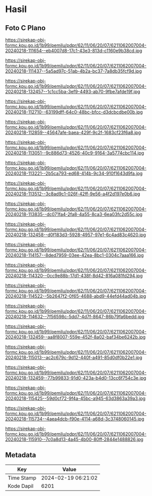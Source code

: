 # Hasil

## Foto C Plano

https://sirekap-obj-formc.kpu.go.id/1b99/pemilu/pdpr/62/11/06/20/07/6211062007004-20240218-111654--eb4007d8-17c1-43e3-813d-c1160e9b38cd.jpg

https://sirekap-obj-formc.kpu.go.id/1b99/pemilu/pdpr/62/11/06/20/07/6211062007004-20240218-111437--5a5ad97c-51ab-4b2a-bc37-7a8db35fcf9d.jpg

https://sirekap-obj-formc.kpu.go.id/1b99/pemilu/pdpr/62/11/06/20/07/6211062007004-20240218-132457--1c1cc5ba-3ef9-4493-ab70-9fbe7afde19f.jpg

https://sirekap-obj-formc.kpu.go.id/1b99/pemilu/pdpr/62/11/06/20/07/6211062007004-20240218-112710--63199dff-64c0-48bc-bfcc-d3dcbcdbe00b.jpg

https://sirekap-obj-formc.kpu.go.id/1b99/pemilu/pdpr/62/11/06/20/07/6211062007004-20240218-112859--45647afe-baea-429f-9c2f-1683cf23f6a8.jpg

https://sirekap-obj-formc.kpu.go.id/1b99/pemilu/pdpr/62/11/06/20/07/6211062007004-20240218-113051--9c886d73-4526-40c9-9164-3a5774cbc114.jpg

https://sirekap-obj-formc.kpu.go.id/1b99/pemilu/pdpr/62/11/06/20/07/6211062007004-20240218-113221--2b5ca793-ed68-414b-9c34-910f1643d9fa.jpg

https://sirekap-obj-formc.kpu.go.id/1b99/pemilu/pdpr/62/11/06/20/07/6211062007004-20240218-113512--3c8ad9c1-026f-42ff-9e56-a4f2d197e0b6.jpg

https://sirekap-obj-formc.kpu.go.id/1b99/pemilu/pdpr/62/11/06/20/07/6211062007004-20240218-113835--dc071fa4-2fa8-4a55-8ca3-6ea03fc2d55c.jpg

https://sirekap-obj-formc.kpu.go.id/1b99/pemilu/pdpr/62/11/06/20/07/6211062007004-20240218-132458--d0f183d3-5928-4957-97e1-6c4ad83c4620.jpg

https://sirekap-obj-formc.kpu.go.id/1b99/pemilu/pdpr/62/11/06/20/07/6211062007004-20240218-114157--8ded7959-03ee-42ea-8bc1-0304c7aaa166.jpg

https://sirekap-obj-formc.kpu.go.id/1b99/pemilu/pdpr/62/11/06/20/07/6211062007004-20240218-114320--0cc9e88b-17d1-438f-8d42-816a081fd294.jpg

https://sirekap-obj-formc.kpu.go.id/1b99/pemilu/pdpr/62/11/06/20/07/6211062007004-20240218-114522--5b2647f2-0f65-4688-abd9-44efd44ad04b.jpg

https://sirekap-obj-formc.kpu.go.id/1b99/pemilu/pdpr/62/11/06/20/07/6211062007004-20240218-114632--7f56598c-5dd7-4d7f-8647-86b79fa6bedd.jpg

https://sirekap-obj-formc.kpu.go.id/1b99/pemilu/pdpr/62/11/06/20/07/6211062007004-20240218-132459--aa8f8007-559e-452f-8a02-baf34be6242b.jpg

https://sirekap-obj-formc.kpu.go.id/1b99/pemilu/pdpr/62/11/06/20/07/6211062007004-20240218-115013--ac2c679c-9d12-440f-a491-85d0df0b22e1.jpg

https://sirekap-obj-formc.kpu.go.id/1b99/pemilu/pdpr/62/11/06/20/07/6211062007004-20240218-132459--77b99833-91d0-423a-b4d0-13cc6f754c3e.jpg

https://sirekap-obj-formc.kpu.go.id/1b99/pemilu/pdpr/62/11/06/20/07/6211062007004-20240218-115425--59d0cf72-9f4a-45bc-a945-63d3863a39a3.jpg

https://sirekap-obj-formc.kpu.go.id/1b99/pemilu/pdpr/62/11/06/20/07/6211062007004-20240218-115734--4aea4dcb-f90e-4114-a68d-3c3748060145.jpg

https://sirekap-obj-formc.kpu.go.id/1b99/pemilu/pdpr/62/11/06/20/07/6211062007004-20240218-115910--7c0a8d13-4a45-4b00-80ff-2844e1488826.jpg


## Metadata

| Key        | Value               |
| ---------- | ------------------- |
| Time Stamp | 2024-02-19 06:21:02 |
| Kode Dapil | 6201                |



